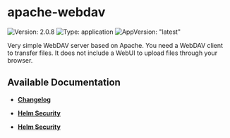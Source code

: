 # apache-webdav

![Version: 2.0.8](https://img.shields.io/badge/Version-2.0.8-informational?style=flat-square) ![Type: application](https://img.shields.io/badge/Type-application-informational?style=flat-square) ![AppVersion: "latest"](https://img.shields.io/badge/AppVersion-"latest"-informational?style=flat-square)

Very simple WebDAV server based on Apache. You need a WebDAV client to transfer files. It does not include a WebUI to upload files through your browser.

## Available Documentation

- [**Changelog**](CHANGELOG)

- [**Helm Security**](container-security)

- [**Helm Security**](helm-security)


